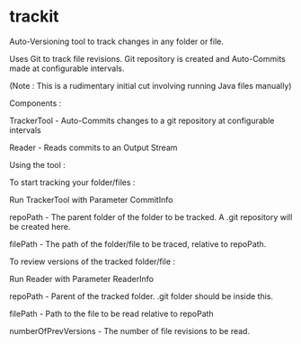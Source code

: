 trackit
=======

Auto-Versioning tool to track changes in any folder or file.

Uses Git to track file revisions. Git repository is created and Auto-Commits made at configurable intervals.


(Note : This is a rudimentary initial cut involving running Java files manually)


Components :

TrackerTool - Auto-Commits changes to a git repository at configurable intervals

Reader - Reads commits to an Output Stream



Using the tool :

To start tracking your folder/files :

Run TrackerTool with Parameter CommitInfo

repoPath - The parent folder of the folder to be tracked. A .git repository will be created here.

filePath - The path of the folder/file to be traced, relative to repoPath.




To review versions of the tracked folder/file :


Run Reader with Parameter ReaderInfo

repoPath  - Parent of the tracked folder. .git folder should be inside this.

filePath - Path to the file to be read relative to repoPath

numberOfPrevVersions - The number of file revisions to be read.
